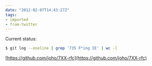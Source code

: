 ```yaml
---
date: "2012-02-07T14:43:27Z"
tags:
- imported
- from-twitter
---
```

Current status:

```bash
$ git log --oneline | grep '735 F*ing IE' | wc -l
```

[https://github.com/joho/7XX-rfc](https://github.com/joho/7XX-rfc)
